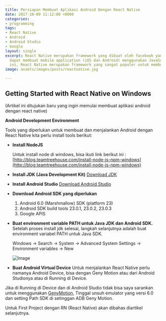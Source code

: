 ```yaml
---
title: Persiapan Membuat Aplikasi Android Dengan React Native
date: 2017-10-09 11:12:00 +0000
categories:
- programming
tags:
- React Native
- Android
- Android Studio
- Google
layout: single
excerpt: React Native merupakan framework yang dibuat oleh facebook yang membuat kita
  dapat membuat mobile application (iOS dan Android) menggunakan JavaScript. Saat
  ini, React Native merupakan framework yang sangat populer untuk membuat mobile application.
image: assets/images/posts/reactnative.jpg

---
```

## Getting Started with React Native on Windows
(Artikel ini ditujukan baru yang ingin memulai membuat aplikasi android dengan react native)

**Android Development Environment**

Tools yang diperlukan untuk membuat dan menjalankan Android dengan React Native kita perlu install tools berikut:

* **Install NodeJS**

    Untuk install node di windows, bisa ikuti link berikut ini : [http://blog.teamtreehouse.com/install-node-js-npm-windows](http://blog.teamtreehouse.com/install-node-js-npm-windows)

* **Install JDK (Java Development Kit)**
[Download JDK](http://www.oracle.com/technetwork/java/javase/downloads/jdk8-downloads-2133151.html)

* **Install Android Studio**
[Download Android Studio](https://developer.android.com/studio/index.html?hl=id)

* **Download Android SDK yang diperlukan**
    1. Android 6.0 (Marshmallow) SDK (platform 23)
    2. Android SDK build tools 23.0.1, 23.0.2, 23.0.3
    3. Google APIS

* **Buat environment variable PATH untuk Java JDK dan Android SDK.**
Setelah proses install jdk selesai, langkah selanjutnya adalah buat environment variabel PATH untuk Java SDK.

    Windows → Search → System → Advanced System Settings → Environment variables → New

    ![Image](https://image.prntscr.com/image/EbkNdXnhTvC53_ac-OIarQ.png)

* **Buat Android Virtual Device**
Untuk menjalankan React Native perlu namanya Android Device, bisa dengan Geny Motion atau dari Android Studionya atau di Running di Device. 

Jika di Running di Device dan di Android Studio tidak bisa saya sarankan untuk menggunakan [GenyMotion](https://www.genymotion.com), Tinggal unsuh emulator yang versi 6.0 dan setting Path SDK di setinggan ADB Geny Motion.

Untuk First Project dengan RN (React Native) akan dibahas diartikel selanjutnya.